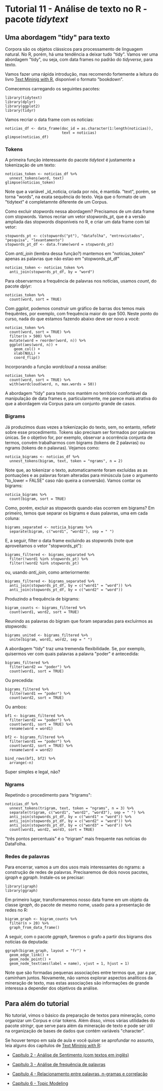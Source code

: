 # Tutorial 11 - Análise de texto no R - pacote _tidytext_

## Uma abordagem "tidy" para texto

Corpora são os objetos clássicos para processamento de linguagem natural. No R, porém, há uma tendência a deixar tudo "tidy". Vamos ver uma abordagem "tidy", ou seja, com data frames no padrão do _tidyverse_, para texto.

Vamos fazer uma rápida introdução, mas recomendo fortemente a leitura do livro [Text Mininig with R](http://tidytextmining.com/), disponível o formato "bookdown".

Comecemos carregando os seguintes pacotes:

```{r}
library(tidytext)
library(dplyr)
library(ggplot2)
library(tidyr)
```

Vamos recriar o data frame com os noticias:

```{r}
noticias_df <- data_frame(doc_id = as.character(1:length(noticias)), 
                          text = noticias)
glimpse(noticias_df)
```

### Tokens

A primeira função interessante do pacote _tidytext_ é justamente a tokenização de um texto:

```{r}
noticias_token <- noticias_df %>%
  unnest_tokens(word, text)
glimpse(noticias_token)
```

Note que a variável _id\_noticia, criada por nós, é mantida. "text", porém, se torna "words", na exata sequência do texto. Veja que o formato de um "tidytext" é completamnte diferente de um Corpus.

Como excluir stopwords nessa abordagem? Precisamos de um data frame com stopwords. Vamos recriar um vetor stopwords_pt, que é a versão ampliada das stopwords disponíveis no R, e criar um data frame com tal vetor:

```{r}
stopwords_pt <- c(stopwords("pt"), "datafolha", "entrevistados", "pesquisa", "levantamento")
stopwords_pt_df <- data.frame(word = stopwords_pt)
```

Com _anti\_join_ (lembra dessa função?) mantemos em "noticias\_token" apenas as palavras que não estao em "stopwords\_pt\_df"

```{r}
noticias_token <- noticias_token %>%
  anti_join(stopwords_pt_df, by = "word")
```

Para observarmos a frequência de palavras nos noticias, usamos _count_, do pacote _dplyr_:

```{r}
noticias_token %>%
  count(word, sort = TRUE)
```

Com _ggplot_, podemos construir um gráfico de barras dos temos mais frequêntes, por exemplo, com frequência maior do que 500. Neste ponto do curso, nada do que estamos fazendo abaixo deve ser novo a você:

```{r}
noticias_token %>%
  count(word, sort = TRUE) %>%
  filter(n > 500) %>%
  mutate(word = reorder(word, n)) %>%
  ggplot(aes(word, n)) +
    geom_col() +
    xlab(NULL) +
    coord_flip()
```

Incorporando a função _wordcloud_ a nossa análise:

```{r}
noticias_token %>%
  count(word, sort = TRUE) %>%
  with(wordcloud(word, n, max.words = 50))
```

A abordagem "tidy" para texto nos mantém no território confortável da manipulação de data frames e, particularmente, me parece mais atrativa do que a abordagem via Corpus para um conjunto grande de casos.

### Bigrams

Já produzimos duas vezes a tokenização do texto, sem, no entanto, refletir sobre esse procedimento. Tokens são precisam ser formados por palavras únicas. Se o objetivo for, por exemplo, observar a ocorrência conjunta de termos, convém trabalharmos com bigrams (tokens de 2 palavras) ou ngrams (tokens de n palavras). Vejamos como:

```{r}
noticia_bigrams <- noticias_df %>%
  unnest_tokens(bigram, text, token = "ngrams", n = 2)
```

Note que, ao tokenizar o texto, automaticamente foram excluídas as as pontuações e as palavras foram alteradas para minúscula (use o argumento "to_lower = FALSE" caso não queira a conversão). Vamos contar os bigrams:

```{r}
noticia_bigrams %>%
  count(bigram, sort = TRUE)
```

Como, porém, excluir as stopwords quando elas ocorrem em bigrams? Em primeiro, temos que separar os bigrams e duas palavras, uma em cada coluna:

```{r}
bigrams_separated <- noticia_bigrams %>%
  separate(bigram, c("word1", "word2"), sep = " ")
```

E, a seguir, filter o data frame excluindo as stopwords (note que aproveitamos o vetor "stopwords_pt"):

```{r}
bigrams_filtered <- bigrams_separated %>%
  filter(!word1 %in% stopwords_pt) %>%
  filter(!word2 %in% stopwords_pt)
```

ou, usando _anti\_join_, como anteriormente:

```{r}
bigrams_filtered <- bigrams_separated %>%
  anti_join(stopwords_pt_df, by = c("word1" = "word")) %>%
  anti_join(stopwords_pt_df, by = c("word2" = "word"))
```

Produzindo a frequência de bigrams:

```{r}
bigram_counts <- bigrams_filtered %>% 
  count(word1, word2, sort = TRUE)
```

Reunindo as palavras do bigram que foram separadas para excluirmos as stopwords:

```{r}
bigrams_united <- bigrams_filtered %>%
  unite(bigram, word1, word2, sep = " ")
```

A abordagem "tidy" traz uma tremenda flexibilidade. Se, por exemplo, quisermos ver com quais palavras a palavra "poder" é antecedida:

```{r}
bigrams_filtered %>%
  filter(word2 == "poder") %>%
  count(word1, sort = TRUE)
```

Ou precedida:

```{r}
bigrams_filtered %>%
  filter(word1 == "poder") %>%
  count(word2, sort = TRUE)
```

Ou ambos:

```{r}
bf1 <- bigrams_filtered %>%
  filter(word2 == "poder") %>%
  count(word1, sort = TRUE) %>%
  rename(word = word1)

bf2 <- bigrams_filtered %>%
  filter(word1 == "poder") %>%
  count(word2, sort = TRUE) %>%
  rename(word = word2)

bind_rows(bf1, bf2) %>%
  arrange(-n)
```

Super simples e legal, não?

### Ngrams

Repetindo o procedimento para "trigrams":

```{r}
noticias_df %>%
  unnest_tokens(trigram, text, token = "ngrams", n = 3) %>%
  separate(trigram, c("word1", "word2", "word3"), sep = " ") %>%
  anti_join(stopwords_pt_df, by = c("word1" = "word")) %>%
  anti_join(stopwords_pt_df, by = c("word2" = "word")) %>%
  anti_join(stopwords_pt_df, by = c("word3" = "word")) %>%
  count(word1, word2, word3, sort = TRUE)
```

"três pontos percentuais" é o "trigram" mais frequente nas noticias do DataFolha.

### Redes de palavras

Para encerrar, vamos a um dos usos mais interessantes do ngrams: a construção de redes de palavras. Precisaremos de dois novos pacotes, _igraph_ e _ggraph_. Instale-os se precisar:

```{r}
library(igraph)
library(ggraph)
```

Em primeiro lugar, transformaremos nosso data frame em um objeto da classe _igraph_, do pacote de mesmo nome, usado para a presentação de redes no R:

```{r}
bigram_graph <- bigram_counts %>%
  filter(n > 20) %>%
  graph_from_data_frame()
```

A seguir, com o pacote _ggraph_, faremos o grafo a partir dos bigrams dos noticias da deputada:

```{r}
ggraph(bigram_graph, layout = "fr") +
  geom_edge_link() +
  geom_node_point() +
  geom_node_text(aes(label = name), vjust = 1, hjust = 1)
```

Note que são formadas pequenas associações entre termos que, par a par, caminham juntos. Novamente, não vamos explorar aspectos analíticos da mineração de texto, mas estas associações são informações de grande interessa a depender dos objetivos da análise.

## Para além do tutorial

No tutorial, vimos o básico da preparação de textos para mineração, como organizar um Corpus e criar tokens. Além disso, vimos várias utilidades do pacote _stringr_, que serve para além da mineração de texto e pode ser útil na organização de bases de dados que contém variáveis "character".

Se houver tempo em sala de aula e você quiser se aprofundar no assunto, leia alguns dos capítulos de [Text Mininig with R](http://tidytextmining.com/):

- [Capítulo 2 - Análise de Sentimento (com textos em inglês)](http://tidytextmining.com/sentiment.html)

- [Capítulo 3 - Análise de frequência de palavras](http://tidytextmining.com/tfidf.html)

- [Capítulo 4 - Relacionamento entre palavras, n-gramas e correlação](http://tidytextmining.com/ngrams.html)

- [Capítulo 6 - Topic Modeling](http://tidytextmining.com/topicmodeling.html)
